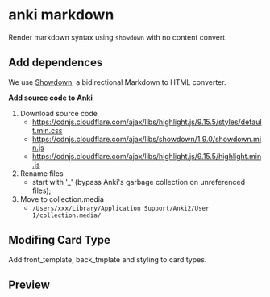 # anki markdown
Render markdown syntax using `showdown` with no content convert.

## Add dependences
We use [Showdown](https://github.com/showdownjs/showdown), a bidirectional Markdown to HTML converter.

**Add source code to Anki**
1. Download source code
   - https://cdnjs.cloudflare.com/ajax/libs/highlight.js/9.15.5/styles/default.min.css
   - https://cdnjs.cloudflare.com/ajax/libs/showdown/1.9.0/showdown.min.js
   - https://cdnjs.cloudflare.com/ajax/libs/highlight.js/9.15.5/highlight.min.js
2. Rename files
   -  start with '\_' (bypass Anki's garbage collection on unreferenced files);
3. Move to collection.media
   - `/Users/xxx/Library/Application Support/Anki2/User 1/collection.media/`

## Modifing Card Type
Add front_template, back_tmplate and styling to card types.

## Preview

